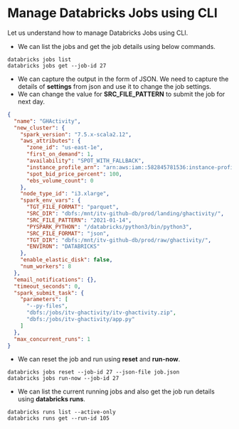 # Manage Databricks Jobs using CLI

Let us understand how to manage Databricks Jobs using CLI.

* We can list the jobs and get the job details using below commands.

```shell script
databricks jobs list
databricks jobs get --job-id 27
```

* We can capture the output in the form of JSON. We need to capture the details of **settings** from json and use it to change the job settings.
* We can change the value for **SRC_FILE_PATTERN** to submit the job for next day.

```json
{
  "name": "GHActivity",
  "new_cluster": {
    "spark_version": "7.5.x-scala2.12",
    "aws_attributes": {
      "zone_id": "us-east-1e",
      "first_on_demand": 1,
      "availability": "SPOT_WITH_FALLBACK",
      "instance_profile_arn": "arn:aws:iam::582845781536:instance-profile/ITVGitHubDatabricksGlueCatalogRole",
      "spot_bid_price_percent": 100,
      "ebs_volume_count": 0
    },
    "node_type_id": "i3.xlarge",
    "spark_env_vars": {
      "TGT_FILE_FORMAT": "parquet",
      "SRC_DIR": "dbfs:/mnt/itv-github-db/prod/landing/ghactivity/",
      "SRC_FILE_PATTERN": "2021-01-14",
      "PYSPARK_PYTHON": "/databricks/python3/bin/python3",
      "SRC_FILE_FORMAT": "json",
      "TGT_DIR": "dbfs:/mnt/itv-github-db/prod/raw/ghactivity/",
      "ENVIRON": "DATABRICKS"
    },
    "enable_elastic_disk": false,
    "num_workers": 8
  },
  "email_notifications": {},
  "timeout_seconds": 0,
  "spark_submit_task": {
    "parameters": [
      "--py-files",
      "dbfs:/jobs/itv-ghactivity/itv-ghactivity.zip",
      "dbfs:/jobs/itv-ghactivity/app.py"
    ]
  },
  "max_concurrent_runs": 1
}
```

* We can reset the job and run using **reset** and **run-now**.

```shell script
databricks jobs reset --job-id 27 --json-file job.json
databricks jobs run-now --job-id 27
```

* We can list the current running jobs and also get the job run details using **databricks runs**.

```shell script
databricks runs list --active-only
databricks runs get --run-id 105
```